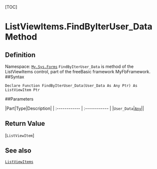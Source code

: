 [TOC]
# ListViewItems.FindByIterUser_Data Method

## Definition
Namespace: [`My.Sys.Forms`](My.Sys.Forms.md)
`FindByIterUser_Data` is method of the ListViewItems control, part of the freeBasic framework MyFbFramework.
##Syntax
```freeBasic
Declare Function FindByIterUser_Data(User_Data As Any Ptr) As ListViewItem Ptr
```

##Parameters

|Part|Type|Description|
| :------------ | :------------ |
|`User_Data`|[`Any`]("https://www.freebasic.net/wiki/KeyPgAny")||

## Return Value
[`ListViewItem`]
## See also
[`ListViewItems`](ListViewItems.md)
